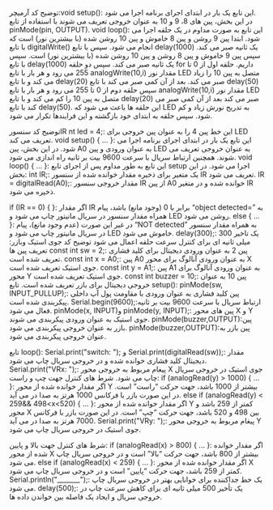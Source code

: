 
توضیح کد آرمیچر:void setup():
این تابع یک بار در ابتدای اجرای برنامه اجرا می شود.  
در این بخش، پین های 8، 9 و 10 به عنوان خروجی تعریف می شوند با استفاده از تابع pinMode(pin, OUTPUT).
                                                                                                                                 void loop():
این تابع به صورت مداوم در یک حلقه اجرا می شود.
ابتدا پین 9 روشن و پین 8 خاموش و پین 10 روشن شده (با بیشترین نور) است که با تابع digitalWrite() انجام می شود.
سپس با تابع delay(1000) یک ثانیه صبر می کند.
سپس پین 9 خاموش و پین 8 روشن و پین 10 روشن شده (با بیشترین نور) است.
سپس با تابع delay(1000) یک ثانیه صبر می کند.
سپس دو حلقه for داریم. حلقه اول از 0 تا 255 می رود و هر بار با تابع analogWrite(10,i) مقدار نور LED متصل به پین 10 را زیاد می کند و با تابع delay(20) صبر می کند.
بعد از آن کمی صبر می کند با تابع delay(50)
سپس حلقه دوم از 0 تا 255 می رود و هر بار با تابع analogWrite(10,i) مقدار نور LED متصل به پین 10 را کم می کند و با تابع delay(20) صبر می کند
بعد از آن کمی صبر می کند با تابع delay(50).
این حلقه ها باعث می شود که LED به تدریج نورش زیاد و کم شود.
سپس حلقه به ابتدای خود بازگشته و این فرایندها تکرار می شود.

توضیح کد سنسورIR
nt led = 4;: این خط پین 4 را به عنوان پین خروجی برای LED تعریف می کند.
void setup() { ... }: این تابع یک بار در ابتدای اجرای برنامه اجرا می شود. در این بخش، پین A0 به عنوان ورودی و پین LED به عنوان خروجی تعریف می شوند. همچنین ارتباط سریال با سرعت 9600 بیت بر ثانیه راه اندازی می شود.
void loop() { ... }: این تابع به طور مداوم پس از اجرای تابع setup اجرا می شود. در این بخش:
int IR;: یک متغیر برای ذخیره مقدار خوانده شده از سنسور IR تعریف می شود.
IR = digitalRead(A0);: مقدار خروجی سنسور IR از پین A0 خوانده شده و در متغیر IR ذخیره می شود.

if (IR == 0) { }: اگر مقدار IR برابر با 0 (وجود مانع) باشد، پیام “object detected=” به همراه مقدار سنسور در سریال مانیتور چاپ می شود و LED روشن می شود.
else { ... }: در غیر این صورت (عدم وجود مانع)، پیام “NOT detected” به همراه مقدار سنسور در سریال مانیتور چاپ می شود و LED خاموش می شود.
delay(300);: یک تاخیر 300 میلی ثانیه ای برای کنترل سرعت حلقه اعمال می شود
توضیح کد جوی استیک وبازر:
تعریف پین ها
const int sw = 2;: پین 2 به عنوان ورودی دیجیتال برای کلید فشاری تعریف شده است.
const int x = A0;: پین A0 به عنوان ورودی آنالوگ برای محور X جوی استیک تعریف شده است.
const int y = A1;: پین A1 به عنوان ورودی آنالوگ برای محور Y جوی استیک تعریف شده است.
const int buzzer = 10;: پین 10 به عنوان خروجی دیجیتال برای بازر تعریف شده است.
تابع setup():
pinMode(sw, INPUT_PULLUP);: پین کلید فشاری به عنوان ورودی با مقاومت پول آپ داخلی پیکربندی شده است.
Serial.begin(9600);:ارتباط سریال با سرعت 9600 بیت بر ثانیه فعال می شود.
pinMode(x, INPUT)و pinMode(y, INPUT);: پین های محور X و Y جوی استیک به عنوان ورودی پیکربندی می شوند.
pinMode(buzzer,OUTPUT):پین بازر به عنوان خروجی پیکربندی می شود. 
pinMode(buzzer,OUTPUT):پین بازر به عنوان خروجی پیکربندی می شود.

تابع loop():
Serial.print("switch: "); و Serial.print(digitalRead(sw));: مقدار دیجیتال کلید فشاری خوانده شده و در خروجی سریال چاپ می شود.
Serial.print("VRx: ");: پیغام مربوط به خروجی محور X جوی استیک در خروجی سریال چاپ می شود.
شرط های کنترل جهت چپ و راست:
if (analogRead(y) > 1000) { ... }: اگر مقدار خوانده شده از محور Y بیشتر از 1000 باشد، جهت حرکت “راست” است. در این صورت بازر با فرکانس 1000 هرتز به صدا در می آید.
else if (analogRead(y) < 259&& 498<x<520) { ... }: اگر مقدار خوانده شده از محور Y کمتر از 259 باشد و محور X بین 498 و 520 باشد، جهت حرکت “چپ” است. در این صورت بازر با فرکانس 7000 هرتز به صدا در می آید.
Serial.print("VRy: ");: پیغام مربوط به خروجی محور Y جوی استیک در خروجی سریال چاپ می شود.

شرط های کنترل جهت بالا و پایین:
if (analogRead(x) > 800) { ... }: اگر مقدار خوانده شده از محور X بیشتر از 800 باشد، جهت حرکت “بالا” است و در خروجی سریال چاپ می شود.
else if (analogRead(x) < 259) { ... }: اگر مقدار خوانده شده از محور X کمتر از 259 باشد، جهت حرکت “پایین” است و در خروجی سریال چاپ می شود.
Serial.println("_______");: یک خط جداکننده برای خوانایی بهتر در خروجی سریال چاپ می شود.
delay(500);: یک تأخیر 500 میلی ثانیه ای برای کاهش سرعت چاپ در خروجی سریال و ایجاد یک فاصله بین خواندن داده ها.
